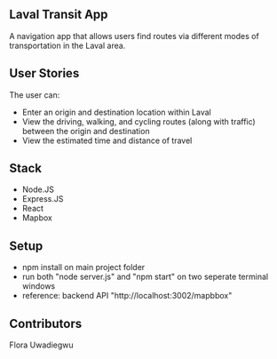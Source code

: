## Laval Transit App

A navigation app that allows users find routes via different modes of transportation in the Laval area.

## User Stories

The user can:

- Enter an origin and destination location within Laval
- View the driving, walking, and cycling routes (along with traffic) between the origin and destination
- View the estimated time and distance of travel

## Stack

- Node.JS
- Express.JS
- React
- Mapbox

## Setup

- npm install on main project folder
- run both "node server.js" and "npm start" on two seperate terminal windows
- reference: backend API "http://localhost:3002/mapbbox"

## Contributors

Flora Uwadiegwu
